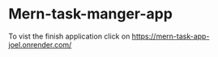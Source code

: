 # Mern-task-manger-app

To vist the finish application click on https://mern-task-app-joel.onrender.com/
